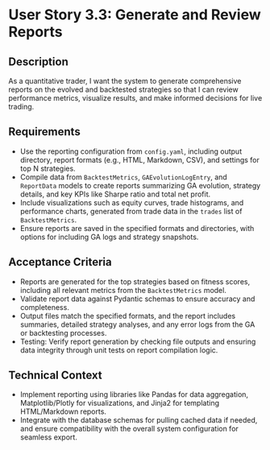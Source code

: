 # User Story 3.3: Generate and Review Reports

## Description
As a quantitative trader, I want the system to generate comprehensive reports on the evolved and backtested strategies so that I can review performance metrics, visualize results, and make informed decisions for live trading.

## Requirements
- Use the reporting configuration from `config.yaml`, including output directory, report formats (e.g., HTML, Markdown, CSV), and settings for top N strategies.
- Compile data from `BacktestMetrics`, `GAEvolutionLogEntry`, and `ReportData` models to create reports summarizing GA evolution, strategy details, and key KPIs like Sharpe ratio and total net profit.
- Include visualizations such as equity curves, trade histograms, and performance charts, generated from trade data in the `trades` list of `BacktestMetrics`.
- Ensure reports are saved in the specified formats and directories, with options for including GA logs and strategy snapshots.

## Acceptance Criteria
- Reports are generated for the top strategies based on fitness scores, including all relevant metrics from the `BacktestMetrics` model.
- Validate report data against Pydantic schemas to ensure accuracy and completeness.
- Output files match the specified formats, and the report includes summaries, detailed strategy analyses, and any error logs from the GA or backtesting processes.
- Testing: Verify report generation by checking file outputs and ensuring data integrity through unit tests on report compilation logic.

## Technical Context
- Implement reporting using libraries like Pandas for data aggregation, Matplotlib/Plotly for visualizations, and Jinja2 for templating HTML/Markdown reports.
- Integrate with the database schemas for pulling cached data if needed, and ensure compatibility with the overall system configuration for seamless export.